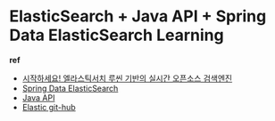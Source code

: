 # ElasticSearch  + Java API + Spring Data ElasticSearch Learning 

**ref**

- [시작하세요! 엘라스틱서치 루씬 기반의 실시간 오픈소스 검색엔진](http://book.naver.com/bookdb/book_detail.nhn?bid=8769630)
- [Spring Data ElasticSearch](https://docs.spring.io/spring-data/elasticsearch/docs/current/reference/html/)
- [Java API](https://www.elastic.co/guide/en/elasticsearch/client/java-api/current/index.html)
- [Elastic git-hub](https://github.com/elastic/elasticsearch)
